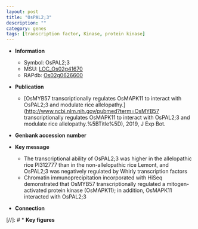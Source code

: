 ```yaml
---
layout: post
title: "OsPAL2;3"
description: ""
category: genes
tags: [transcription factor, Kinase, protein kinase]
---
```


* **Information**  
    + Symbol: OsPAL2;3  
    + MSU: [LOC_Os02g41670](http://rice.uga.edu/cgi-bin/ORF_infopage.cgi?orf=LOC_Os02g41670)  
    + RAPdb: [Os02g0626600](http://rapdb.dna.affrc.go.jp/viewer/gbrowse_details/irgsp1?name=Os02g0626600)  

* **Publication**  
    + [OsMYB57 transcriptionally regulates OsMAPK11 to interact with OsPAL2;3 and modulate rice allelopathy.](http://www.ncbi.nlm.nih.gov/pubmed?term=OsMYB57 transcriptionally regulates OsMAPK11 to interact with OsPAL2;3 and modulate rice allelopathy.%5BTitle%5D), 2019, J Exp Bot.

* **Genbank accession number**  

* **Key message**  
    + The transcriptional ability of OsPAL2;3 was higher in the allelopathic rice PI312777 than in the non-allelopathic rice Lemont, and OsPAL2;3 was negatively regulated by Whirly transcription factors
    + Chromatin immunoprecipitation incorporated with HiSeq demonstrated that OsMYB57 transcriptionally regulated a mitogen-activated protein kinase (OsMAPK11); in addition, OsMAPK11 interacted with OsPAL2;3

* **Connection**  

[//]: # * **Key figures**  


